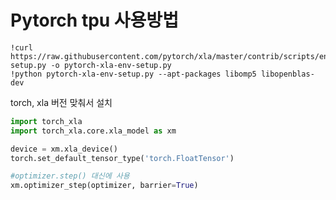 # Pytorch tpu 사용방법



```
!curl https://raw.githubusercontent.com/pytorch/xla/master/contrib/scripts/env-setup.py -o pytorch-xla-env-setup.py
!python pytorch-xla-env-setup.py --apt-packages libomp5 libopenblas-dev
```

torch, xla 버전 맞춰서 설치



```python
import torch_xla
import torch_xla.core.xla_model as xm
```

```python
device = xm.xla_device()
torch.set_default_tensor_type('torch.FloatTensor')
```

```python
#optimizer.step() 대신에 사용
xm.optimizer_step(optimizer, barrier=True)
```